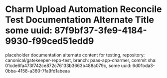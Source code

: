 # Charm Upload Automation Reconcile Test Documentation Alternate Title some uuid: 87f9bf37-3fe9-4184-9930-f99ced51edd9
 placeholder documentation alternate content for testing,  repository: canonical/gatekeeper-repo-test,  branch: paas-app-charmer,  commit sha: 01cde6fa473f742ce872c76133b3663b488a079c,  some uuid: 6d01bda3-0bba-4158-a360-7fa9fd1abeaa
